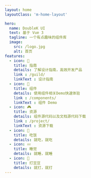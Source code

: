 ```yaml
---
layout: home
layoutClass: 'm-home-layout'

hero:
  name: DoubleK UI
  text: 基于 Vue 3
  tagline: 一个有点趣味的组件库
  image:
    src: /logo.jpg
    alt: 首页
features:
  - icon: 🎏
    title: 指南
    details: 了解设计指南，高效开发产品
    link : /guild/
    linkText : 设计指南
  - icon: 📗 
    title: 组件
    details: 使用组件相关Demo快速体验
    link : /components/
    linkText : 组件 Demo
  - icon: 🎮
    title: 资源
    details: 组件源代码以及文档源代码下载
    link : /project/
    linkText : 资源下载
  - icon: 🍜 
    title: 吃饭
    details: 就吃，就吃
  - icon: 💤
    title: 睡觉
    details: 就睡，就睡
  - icon: 👊  
    title: 打豆豆
    details: 就打，就打
---
```


<style>
</style>

